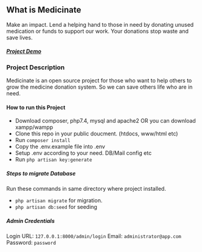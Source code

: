 ## What is Medicinate
Make an impact. Lend a helping hand to those in need by donating unused medication or funds to support our work. Your donations stop waste and save lives.

##### <a href="">Project Demo</a>

### Project Description
Medicinate is an open source project for those who want to help others to grow the medicine donation system. So we can save others life who are in need.


#### How to run this Project
- Download composer, php7.4, mysql and apache2 OR you can download xampp/wampp
- Clone this repo in your public doucment. (htdocs, www/html etc)
- Run ```` composer install ```` 
- Copy the .env.example file into .env
- Setup .env according to your need. DB/Mail config etc 
- Run ```` php artisan key:generate ````



##### Steps to migrate Database
Run these commands in same directory where project installed.
- ```` php artisan migrate ```` for migration.
- ```` php artisan db:seed ```` for seeding



##### Admin Credentials
Login URL: ` 127.0.0.1:8000/admin/login `
Email: ` administrator@app.com `
Password: ` password `

